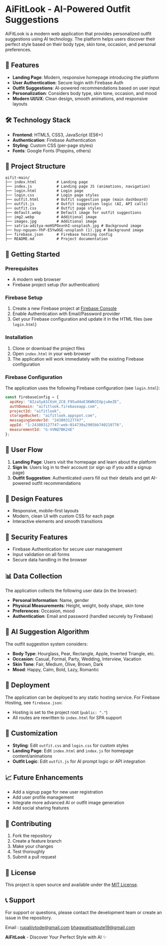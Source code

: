 # AiFitLook - AI-Powered Outfit Suggestions

AiFitLook is a modern web application that provides personalized outfit suggestions using AI technology. The platform helps users discover their perfect style based on their body type, skin tone, occasion, and personal preferences.

## 🌟 Features

- **Landing Page**: Modern, responsive homepage introducing the platform
- **User Authentication**: Secure login with Firebase Auth
- **Outfit Suggestions**: AI-powered recommendations based on user input
- **Personalization**: Considers body type, skin tone, occasion, and mood
- **Modern UI/UX**: Clean design, smooth animations, and responsive layouts

## 🛠️ Technology Stack

- **Frontend**: HTML5, CSS3, JavaScript (ES6+)
- **Authentication**: Firebase Authentication
- **Styling**: Custom CSS (per-page styles)
- **Fonts**: Google Fonts (Poppins, others)

## 📁 Project Structure

```
aifit-main/
├── index.html         # Landing page
├── index.js           # Landing page JS (animations, navigation)
├── login.html         # Login page
├── login.css          # Login page styles
├── outfit.html        # Outfit suggestion page (main dashboard)
├── outfit.js          # Outfit suggestion logic (AI, API calls)
├── outfit.css         # Outfit page styles
├── default.webp       # Default image for outfit suggestions
├── img2.webp          # Additional image
├── images.jpg         # Additional image
├── satria-aditya-moHSPOxxnhI-unsplash.jpg # Background image
├── huy-nguyen-YhP-E5YwOGE-unsplash (1).jpg # Background image
├── firebase.json      # Firebase hosting config
├── README.md          # Project documentation
```

## 🚀 Getting Started

### Prerequisites
- A modern web browser
- Firebase project setup (for authentication)

### Firebase Setup
1. Create a new Firebase project at [Firebase Console](https://console.firebase.google.com/)
2. Enable Authentication with Email/Password provider
3. Get your Firebase configuration and update it in the HTML files (see `login.html`)

### Installation
1. Clone or download the project files
2. Open `index.html` in your web browser
3. The application will work immediately with the existing Firebase configuration

### Firebase Configuration
The application uses the following Firebase configuration (see `login.html`):
```javascript
const firebaseConfig = {
  apiKey: "AIzaSyA1CXsH_2C8_F95ud4eE3KWN3IXpjuAeZE",
  authDomain: "aifitlook.firebaseapp.com",
  projectId: "aifitlook",
  storageBucket: "aifitlook.appspot.com",
  messagingSenderId: "243803127747",
  appId: "1:243803127747:web:014730a2905bb740210776",
  measurementId: "G-VVNQ7BK24E"
};
```

## 📱 User Flow

1. **Landing Page**: Users visit the homepage and learn about the platform
2. **Sign In**: Users log in to their account (or sign up if you add a signup page)
3. **Outfit Suggestion**: Authenticated users fill out their details and get AI-powered outfit recommendations

## 🎨 Design Features

- Responsive, mobile-first layouts
- Modern, clean UI with custom CSS for each page
- Interactive elements and smooth transitions

## 🔐 Security Features

- Firebase Authentication for secure user management
- Input validation on all forms
- Secure data handling in the browser

## 📊 Data Collection

The application collects the following user data (in the browser):
- **Personal Information**: Name, gender
- **Physical Measurements**: Height, weight, body shape, skin tone
- **Preferences**: Occasion, mood
- **Authentication**: Email and password (handled securely by Firebase)

## 🎯 AI Suggestion Algorithm

The outfit suggestion system considers:
- **Body Type**: Hourglass, Pear, Rectangle, Apple, Inverted Triangle, etc.
- **Occasion**: Casual, Formal, Party, Wedding, Interview, Vacation
- **Skin Tone**: Fair, Medium, Olive, Brown, Dark
- **Mood**: Happy, Calm, Bold, Lazy, Romantic

## 🚀 Deployment

The application can be deployed to any static hosting service. For Firebase Hosting, see `firebase.json`:
- Hosting is set to the project root (`public: "."`)
- All routes are rewritten to `index.html` for SPA support

## 🔧 Customization

- **Styling**: Edit `outfit.css` and `login.css` for custom styles
- **Landing Page**: Edit `index.html` and `index.js` for homepage content/animations
- **Outfit Logic**: Edit `outfit.js` for AI prompt logic or API integration

## 📈 Future Enhancements

- Add a signup page for new user registration
- Add user profile management
- Integrate more advanced AI or outfit image generation
- Add social sharing features

## 🤝 Contributing

1. Fork the repository
2. Create a feature branch
3. Make your changes
4. Test thoroughly
5. Submit a pull request

## 📄 License

This project is open source and available under the [MIT License](LICENSE).

## 📞 Support

For support or questions, please contact the development team or create an issue in the repository.

Email : rupaljivtode@gmail.com
        bhagwatisatpute19@gmail.com

**AiFitLook** - Discover Your Perfect Style with AI ✨ 

